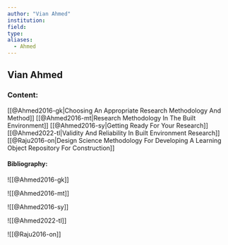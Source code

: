 ```yaml
---
author: "Vian Ahmed"
institution:
field:
type:
aliases:
  - Ahmed
---
```


## Vian Ahmed

### Content:
[[@Ahmed2016-gk|Choosing An Appropriate Research Methodology And Method]]
[[@Ahmed2016-mt|Research Methodology In The Built Environment]]
[[@Ahmed2016-sy|Getting Ready For Your Research]]
[[@Ahmed2022-tl|Validity And Reliability In Built Environment Research]]
[[@Raju2016-on|Design Science Methodology For Developing A Learning Object Repository For Construction]]

#### Bibliography:

![[@Ahmed2016-gk]]

![[@Ahmed2016-mt]]

![[@Ahmed2016-sy]]

![[@Ahmed2022-tl]]

![[@Raju2016-on]]
